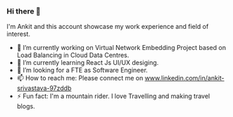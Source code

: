 ### Hi there 👋

I'm Ankit and this account showcase my work experience and field of interest.

- 🔭 I’m currently working on Virtual Network Embedding Project based on Load Balancing in Cloud Data Centres.
- 🌱 I’m currently learning React Js UI/UX desiging.
- 🤔 I’m looking for a FTE as Software Engineer.
- 📫 How to reach me: Please connect me on www.linkedin.com/in/ankit-srivastava-97zddb
- ⚡ Fun fact: I'm a mountain rider. I love Travelling and making travel blogs.
